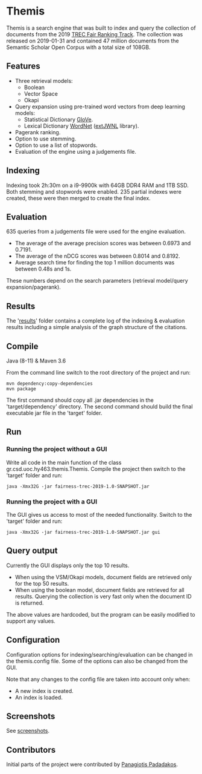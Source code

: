 # Themis

Themis is a search engine that was built to index and query the collection of documents from the 2019 [TREC Fair Ranking Track](https://fair-trec.github.io/). The collection was released on 2019-01-31 and contained 47 million documents from the Semantic Scholar Open Corpus with a total size of 108GB.

## Features

* Three retrieval models:
  * Boolean
  * Vector Space
  * Okapi
* Query expansion using pre-trained word vectors from deep learning models:
  * Statistical Dictionary [GloVe](https://nlp.stanford.edu/projects/glove/).
  * Lexical Dictionary [WordNet](https://wordnet.princeton.edu/) ([extJWNL](http://extjwnl.sourceforge.net/) library).
* Pagerank ranking.
* Option to use stemming.
* Option to use a list of stopwords.
* Evaluation of the engine using a judgements file.

## Indexing

Indexing took 2h:30m on a i9-9900k with 64GB DDR4 RAM and 1TB SSD. Both stemming and stopwords were enabled. 235 partial indexes were created, these were then merged to create the final index.

## Evaluation

635 queries from a judgements file were used for the engine evaluation.

* The average of the average precision scores was between 0.6973 and 0.7191.
* The average of the nDCG scores was between 0.8014 and 0.8192.
* Average search time for finding the top 1 million documents was between 0.48s and 1s.

These numbers depend on the search parameters (retrieval model/query expansion/pagerank).

## Results

The '[results](results/)' folder contains a complete log of the indexing & evaluation results including a simple analysis of the graph structure of the citations.

## Compile

Java (8-11) & Maven 3.6

From the command line switch to the root directory of the project and run:

    mvn dependency:copy-dependencies
    mvn package

The first command should copy all .jar dependencies in the 'target/dependency' directory. The second command should build the final executable jar file in the 'target' folder.

## Run

### Running the project without a GUI

Write all code in the main function of the class gr.csd.uoc.hy463.themis.Themis. Compile the project then switch to the 'target' folder and run:

    java -Xmx32G -jar fairness-trec-2019-1.0-SNAPSHOT.jar

### Running the project with a GUI

The GUI gives us access to most of the needed functionality. Switch to the 'target' folder and run:

    java -Xmx32G -jar fairness-trec-2019-1.0-SNAPSHOT.jar gui

## Query output

Currently the GUI displays only the top 10 results.

* When using the VSM/Okapi models, document fields are retrieved only for the top 50 results.
* When using the boolean model, document fields are retrieved for all results. Querying the collection is very fast only when the document ID is returned.

The above values are hardcoded, but the program can be easily modified to support any values.

## Configuration

Configuration options for indexing/searching/evaluation can be changed in the themis.config file. Some of the options can also be changed from the GUI.

Note that any changes to the config file are taken into account only when:

* A new index is created.
* An index is loaded.

## Screenshots

See [screenshots](screenshots/).

## Contributors

Initial parts of the project were contributed by [Panagiotis Padadakos](https://github.com/papadako).
